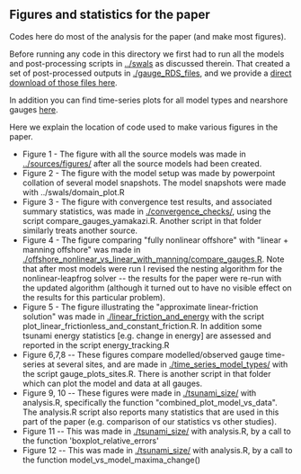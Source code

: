 Figures and statistics for the paper
----------------------------------------------

Codes here do most of the analysis for the paper (and make most figures).

Before running any code in this directory we first had to run all the models and post-processing scripts in [../swals](../swals) as discussed therein. That created a set of post-processed outputs in [./gauge_RDS_files](./gauge_RDS_files), and we provide a [direct download of those files here](http://dapds00.nci.org.au/thredds/fileServer/fj6/PTHA/Nearshore_testing_2020/OUTPUTS.zip). 

In addition you can find time-series plots for all model types and nearshore gauges [here](http://dapds00.nci.org.au/thredds/fileServer/fj6/PTHA/Nearshore_testing_2020/all_models_sites_vs_data.zip).

Here we explain the location of code used to make various figures in the paper. 
* Figure 1 - The figure with all the source models was made in [../sources/figures/](../sources/figures) after all the source models had been created.
* Figure 2 - The figure with the model setup was made by powerpoint collation of several model snapshots. The model snapshots were made with ../swals/domain_plot.R
* Figure 3 - The figure with convergence test results, and associated summary statistics, was made in [./convergence_checks/](./convergence_checks), using the script compare_gauges_yamakazi.R. Another script in that folder similarly treats another source. 
* Figure 4 - The figure comparing "fully nonlinear offshore" with "linear + manning offshore" was made in [./offshore_nonlinear_vs_linear_with_manning/compare_gauges.R](./offshore_nonlinear_vs_linear_with_manning/compare_gauges.R). Note that after most models were run I revised the nesting algorithm for the nonlinear-leapfrog solver -- the results for the paper were re-run with the updated algorithm (although it turned out to have no visible effect on the results for this particular problem).
* Figure 5 - The figure illustrating the "approximate linear-friction solution" was made in [./linear_friction_and_energy](./linear_friction_and_energy) with the script plot_linear_frictionless_and_constant_friction.R. In addition some tsunami energy statistics [e.g. change in energy] are assessed and reported in the script energy_tracking.R
* Figure 6,7,8 -- These figures compare modelled/observed gauge time-series at several sites, and are made in [./time_series_model_types/](./time_series_model_types) with the script gauge_plots_sites.R. There is another script in that folder which can plot the model and data at all gauges.
* Figure 9, 10 -- These figures were made in [./tsunami_size/](./tsunami_size) with analysis.R, specifically the function "combined_plot_model_vs_data". The analysis.R script also reports many statistics that are used in this part of the paper (e.g. comparison of our statistics vs other studies).
* Figure 11 -- This was made in [./tsunami_size/](./tsunami_size) with analysis.R, by a call to the function 'boxplot_relative_errors'
* Figure 12 -- This was made in [./tsunami_size/](./tsunami_size) with analysis.R, by a call to the function model_vs_model_maxima_change()

